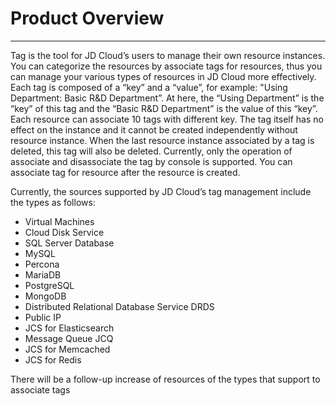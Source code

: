 # Product Overview
------

Tag is the tool for JD Cloud’s users to manage their own resource instances. You can categorize the resources by associate tags for resources, thus you can manage your various types of resources in JD Cloud more effectively.
Each tag is composed of a “key” and a “value”, for example: "Using Department: Basic R&D Department”. At here, the “Using Department” is the “key” of this tag and the “Basic R&D Department” is the value of this “key”.
Each resource can associate 10 tags with different key.
The tag itself has no effect on the instance and it cannot be created independently without resource instance. When the last resource instance associated by a tag is deleted, this tag will also be deleted.
Currently, only the operation of associate and disassociate the tag by console is supported. You can associate tag for resource after the resource is created.

Currently, the sources supported by JD Cloud’s tag management include the types as follows:

 - Virtual Machines
 - Cloud Disk Service
 - SQL Server Database
 - MySQL
 - Percona
 - MariaDB
 - PostgreSQL
 - MongoDB
 - Distributed Relational Database Service DRDS
 - Public IP
 - JCS for Elasticsearch
 - Message Queue JCQ
 - JCS for Memcached
 - JCS for Redis
 
There will be a follow-up increase of resources of the types that support to associate tags
